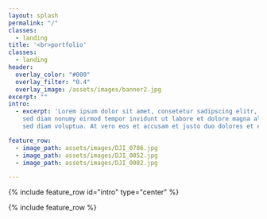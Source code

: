 ```yaml
---
layout: splash
permalink: "/"
classes:
  - landing
title: '<br>portfolio'
classes:
  - landing
header:
  overlay_color: "#000"
  overlay_filter: "0.4"
  overlay_image: /assets/images/banner2.jpg
excerpt: ""
intro: 
  - excerpt: 'Lorem ipsum dolor sit amet, consetetur sadipscing elitr,
    sed diam nonumy eirmod tempor invidunt ut labore et dolore magna aliquyam erat,
    sed diam voluptua. At vero eos et accusam et justo duo dolores et ea rebum.'

feature_row:
  - image_path: assets/images/DJI_0786.jpg
  - image_path: assets/images/DJI_0052.jpg
  - image_path: assets/images/DJI_0082.jpg

---
```


{% include feature_row id="intro" type="center" %}

{% include feature_row %}
